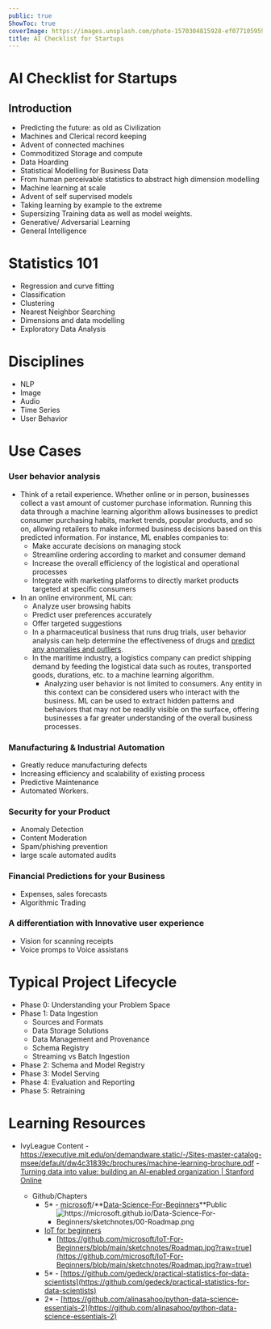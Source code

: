 ```yaml
---
public: true
ShowToc: true
coverImage: https://images.unsplash.com/photo-1570304815928-ef0771059599
title: AI Checklist for Startups
---
```

# AI Checklist for Startups

## Introduction
- Predicting the future:  as old as Civilization
- Machines and Clerical record keeping
- Advent of connected machines
- Commoditized Storage and compute
- Data Hoarding
- Statistical Modelling for Business Data
- From human perceivable statistics to abstract high dimension modelling
- Machine learning at scale
- Advent of self supervised models
- Taking learning by example to the extreme
- Supersizing Training data as well as model weights.
- Generative/ Adversarial Learning
- General Intelligence

# Statistics 101
- Regression and curve fitting
- Classification
- Clustering
- Nearest Neighbor Searching
- Dimensions and data modelling
- Exploratory Data Analysis
# Disciplines
- NLP
- Image
- Audio
- Time Series
- User Behavior

# Use Cases

### User behavior analysis
- Think of a retail experience. Whether online or in person, businesses collect a vast amount of customer purchase information. Running this data through a machine learning algorithm allows businesses to predict consumer purchasing habits, market trends, popular products, and so on, allowing retailers to make informed business decisions based on this predicted information. For instance, ML enables companies to:
	- Make accurate decisions on managing stock
	- Streamline ordering according to market and consumer demand
	- Increase the overall efficiency of the logistical and operational processes
	- Integrate with marketing platforms to directly market products targeted at specific consumers
- In an online environment, ML can:
	- Analyze user browsing habits
	- Predict user preferences accurately
	- Offer targeted suggestions
	- In a pharmaceutical business that runs drug trials, user behavior analysis can help determine the effectiveness of drugs and [predict any anomalies and outliers](https://www.bmc.com/blogs/machine-learning-anomaly-detection/).
	- In the maritime industry, a logistics company can predict shipping demand by feeding the logistical data such as routes, transported goods, durations, etc. to a machine learning algorithm.
		- Analyzing user behavior is not limited to consumers. Any entity in this context can be considered users who interact with the business. ML can be used to extract hidden patterns and behaviors that may not be readily visible on the surface, offering businesses a far greater understanding of the overall business processes.

### Manufacturing & Industrial Automation
- Greatly reduce manufacturing defects
- Increasing efficiency and scalability of existing process
- Predictive Maintenance
- Automated Workers.


### Security for your Product
- Anomaly Detection
- Content Moderation
- Spam/phishing prevention
- large scale automated audits

### Financial Predictions for your Business
- Expenses, sales forecasts
- Algorithmic Trading
 
### A differentiation with Innovative user experience
- Vision for scanning receipts
- Voice promps to Voice assistans

# Typical Project Lifecycle
- Phase 0: Understanding your Problem Space
- Phase 1: Data Ingestion
	- Sources and Formats
	- Data Storage Solutions
	- Data Management and Provenance
	- Schema Registry
	- Streaming vs Batch Ingestion
- Phase 2: Schema and Model Registry
- Phase 3: Model Serving
- Phase 4: Evaluation and Reporting
- Phase 5: Retraining
	

# Learning Resources
  - IvyLeague Content
		- https://executive.mit.edu/on/demandware.static/-/Sites-master-catalog-msee/default/dw4c31839c/brochures/machine-learning-brochure.pdf
		- [Turning data into value: building an AI-enabled organization | Stanford Online](https://online.stanford.edu/turning-data-value-building-ai-enabled-organization)
		
	- Github/Chapters
		- 5* - [microsoft](https://github.com/microsoft)/**[Data-Science-For-Beginners](https://github.com/microsoft/Data-Science-For-Beginners)**Public
			- ![](https://microsoft.github.io/Data-Science-For-Beginners/sketchnotes/00-Roadmap.png "https://microsoft.github.io/Data-Science-For-Beginners/sketchnotes/00-Roadmap.png")
		- [IoT for beginners](https://github.com/microsoft/IoT-For-Beginners)
			- [https://github.com/microsoft/IoT-For-Beginners/blob/main/sketchnotes/Roadmap.jpg?raw=true](https://github.com/microsoft/IoT-For-Beginners/blob/main/sketchnotes/Roadmap.jpg?raw=true)
		- 5* - [https://github.com/gedeck/practical-statistics-for-data-scientists](https://github.com/gedeck/practical-statistics-for-data-scientists)
		- 2* - [https://github.com/alinasahoo/python-data-science-essentials-2](https://github.com/alinasahoo/python-data-science-essentials-2)